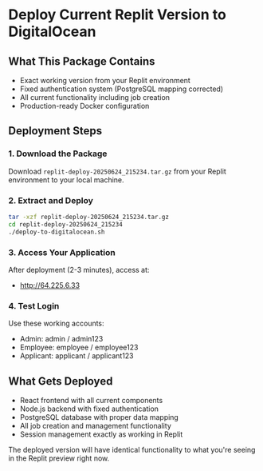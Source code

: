 # Deploy Current Replit Version to DigitalOcean

## What This Package Contains
- Exact working version from your Replit environment
- Fixed authentication system (PostgreSQL mapping corrected)
- All current functionality including job creation
- Production-ready Docker configuration

## Deployment Steps

### 1. Download the Package
Download `replit-deploy-20250624_215234.tar.gz` from your Replit environment to your local machine.

### 2. Extract and Deploy
```bash
tar -xzf replit-deploy-20250624_215234.tar.gz
cd replit-deploy-20250624_215234
./deploy-to-digitalocean.sh
```

### 3. Access Your Application
After deployment (2-3 minutes), access at:
- http://64.225.6.33

### 4. Test Login
Use these working accounts:
- Admin: admin / admin123
- Employee: employee / employee123  
- Applicant: applicant / applicant123

## What Gets Deployed
- React frontend with all current components
- Node.js backend with fixed authentication
- PostgreSQL database with proper data mapping
- All job creation and management functionality
- Session management exactly as working in Replit

The deployed version will have identical functionality to what you're seeing in the Replit preview right now.